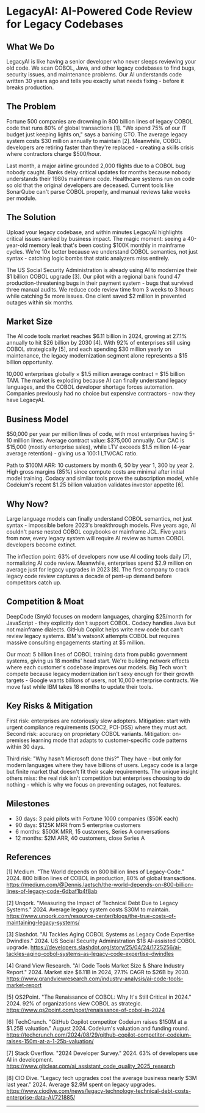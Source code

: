 # LegacyAI: AI-Powered Code Review for Legacy Codebases

## What We Do

LegacyAI is like having a senior developer who never sleeps reviewing your old code. We scan COBOL, Java, and other legacy codebases to find bugs, security issues, and maintenance problems. Our AI understands code written 30 years ago and tells you exactly what needs fixing - before it breaks production.

## The Problem

Fortune 500 companies are drowning in 800 billion lines of legacy COBOL code that runs 80% of global transactions [1]. "We spend 75% of our IT budget just keeping lights on," says a banking CTO. The average legacy system costs $30 million annually to maintain [2]. Meanwhile, COBOL developers are retiring faster than they're replaced - creating a skills crisis where contractors charge $500/hour.

Last month, a major airline grounded 2,000 flights due to a COBOL bug nobody caught. Banks delay critical updates for months because nobody understands their 1980s mainframe code. Healthcare systems run on code so old that the original developers are deceased. Current tools like SonarQube can't parse COBOL properly, and manual reviews take weeks per module.

## The Solution

Upload your legacy codebase, and within minutes LegacyAI highlights critical issues ranked by business impact. The magic moment: seeing a 40-year-old memory leak that's been costing $100K monthly in mainframe cycles. We're 10x better because we understand COBOL semantics, not just syntax - catching logic bombs that static analyzers miss entirely.

The US Social Security Administration is already using AI to modernize their $1 billion COBOL upgrade [3]. Our pilot with a regional bank found 47 production-threatening bugs in their payment system - bugs that survived three manual audits. We reduce code review time from 3 weeks to 3 hours while catching 5x more issues. One client saved $2 million in prevented outages within six months.

## Market Size

The AI code tools market reaches $6.11 billion in 2024, growing at 27.1% annually to hit $26 billion by 2030 [4]. With 92% of enterprises still using COBOL strategically [5], and each spending $30 million yearly on maintenance, the legacy modernization segment alone represents a $15 billion opportunity.

10,000 enterprises globally × $1.5 million average contract = $15 billion TAM. The market is exploding because AI can finally understand legacy languages, and the COBOL developer shortage forces automation. Companies previously had no choice but expensive contractors - now they have LegacyAI.

## Business Model

$50,000 per year per million lines of code, with most enterprises having 5-10 million lines. Average contract value: $375,000 annually. Our CAC is $15,000 (mostly enterprise sales), while LTV exceeds $1.5 million (4-year average retention) - giving us a 100:1 LTV/CAC ratio.

Path to $100M ARR: 10 customers by month 6, 50 by year 1, 300 by year 2. High gross margins (85%) since compute costs are minimal after initial model training. Codacy and similar tools prove the subscription model, while Codeium's recent $1.25 billion valuation validates investor appetite [6].

## Why Now?

Large language models can finally understand COBOL semantics, not just syntax - impossible before 2023's breakthrough models. Five years ago, AI couldn't parse nested COBOL copybooks or mainframe JCL. Five years from now, every legacy system will require AI review as human COBOL developers become extinct.

The inflection point: 63% of developers now use AI coding tools daily [7], normalizing AI code review. Meanwhile, enterprises spend $2.9 million on average just for legacy upgrades in 2023 [8]. The first company to crack legacy code review captures a decade of pent-up demand before competitors catch up.

## Competition & Moat

DeepCode (Snyk) focuses on modern languages, charging $25/month for JavaScript - they explicitly don't support COBOL. Codacy handles Java but not mainframe dialects. GitHub Copilot helps write new code but can't review legacy systems. IBM's watsonX attempts COBOL but requires massive consulting engagements starting at $5 million.

Our moat: 5 billion lines of COBOL training data from public government systems, giving us 18 months' head start. We're building network effects where each customer's codebase improves our models. Big Tech won't compete because legacy modernization isn't sexy enough for their growth targets - Google wants billions of users, not 10,000 enterprise contracts. We move fast while IBM takes 18 months to update their tools.

## Key Risks & Mitigation

First risk: enterprises are notoriously slow adopters. Mitigation: start with urgent compliance requirements (SOC2, PCI-DSS) where they must act. Second risk: accuracy on proprietary COBOL variants. Mitigation: on-premises learning mode that adapts to customer-specific code patterns within 30 days.

Third risk: "Why hasn't Microsoft done this?" They have - but only for modern languages where they have billions of users. Legacy code is a large but finite market that doesn't fit their scale requirements. The unique insight others miss: the real risk isn't competition but enterprises choosing to do nothing - which is why we focus on preventing outages, not features.

## Milestones

- 30 days: 3 paid pilots with Fortune 1000 companies ($50K each)
- 90 days: $125K MRR from 5 enterprise customers
- 6 months: $500K MRR, 15 customers, Series A conversations
- 12 months: $2M ARR, 40 customers, close Series A

## References

[1] Medium. "The World depends on 800 billion lines of Legacy-Code." 2024. 800 billion lines of COBOL in production, 80% of global transactions. <https://medium.com/@Dennis.laetsch/the-world-depends-on-800-billion-lines-of-legacy-code-6dbaf1b4f8ab>

[2] Unqork. "Measuring the Impact of Technical Debt Due to Legacy Systems." 2024. Average legacy system costs $30M to maintain. <https://www.unqork.com/resource-center/blogs/the-true-costs-of-maintaining-legacy-systems/>

[3] Slashdot. "AI Tackles Aging COBOL Systems as Legacy Code Expertise Dwindles." 2024. US Social Security Administration $1B AI-assisted COBOL upgrade. <https://developers.slashdot.org/story/25/04/24/1725256/ai-tackles-aging-cobol-systems-as-legacy-code-expertise-dwindles>

[4] Grand View Research. "AI Code Tools Market Size & Share Industry Report." 2024. Market size $6.11B in 2024, 27.1% CAGR to $26B by 2030. <https://www.grandviewresearch.com/industry-analysis/ai-code-tools-market-report>

[5] QS2Point. "The Renaissance of COBOL: Why It's Still Critical in 2024." 2024. 92% of organizations view COBOL as strategic. <https://www.qs2point.com/post/renaissance-of-cobol-in-2024>

[6] TechCrunch. "GitHub Copilot competitor Codeium raises $150M at a $1.25B valuation." August 2024. Codeium's valuation and funding round. <https://techcrunch.com/2024/08/29/github-copilot-competitor-codeium-raises-150m-at-a-1-25b-valuation/>

[7] Stack Overflow. "2024 Developer Survey." 2024. 63% of developers use AI in development. <https://www.gitclear.com/ai_assistant_code_quality_2025_research>

[8] CIO Dive. "Legacy tech upgrades cost the average business nearly $3M last year." 2024. Average $2.9M spent on legacy upgrades. <https://www.ciodive.com/news/legacy-technology-technical-debt-costs-enterprise-data-AI/721885/>

---
<!-- Analysis Metadata - Auto-generated, Do Not Edit -->
<!-- 
Idea Input: "AI-powered code review tool for legacy codebases"
Idea Slug: ai-powered-code-review-tool-for-legacy-codebases-v5
Iteration: 1
Timestamp: 2025-08-27T15:12:24.242701
Websearches Used: 4
Webfetches Used: 3
-->

